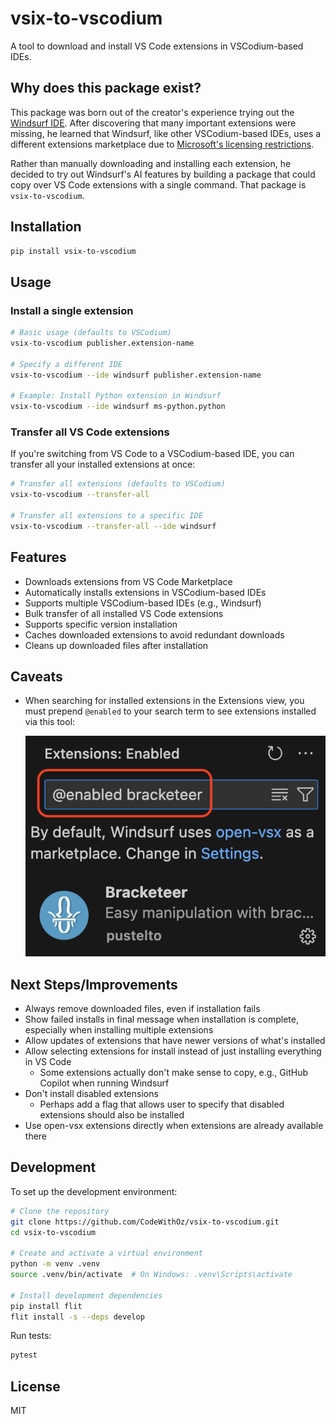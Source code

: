 # vsix-to-vscodium

A tool to download and install VS Code extensions in VSCodium-based IDEs.

## Why does this package exist?

This package was born out of the creator's experience trying out the [Windsurf IDE](https://codeium.com/windsurf). After discovering that many important extensions were missing, he learned that Windsurf, like other VSCodium-based IDEs, uses a different extensions marketplace due to [Microsoft's licensing restrictions](https://github.com/VSCodium/vscodium/blob/master/docs/index.md#extensions-marketplace).

Rather than manually downloading and installing each extension, he decided to try out Windsurf's AI features by building a package that could copy over VS Code extensions with a single command. That package is `vsix-to-vscodium`.

## Installation

```bash
pip install vsix-to-vscodium
```

## Usage

### Install a single extension

```bash
# Basic usage (defaults to VSCodium)
vsix-to-vscodium publisher.extension-name

# Specify a different IDE
vsix-to-vscodium --ide windsurf publisher.extension-name

# Example: Install Python extension in Windsurf
vsix-to-vscodium --ide windsurf ms-python.python
```

### Transfer all VS Code extensions

If you're switching from VS Code to a VSCodium-based IDE, you can transfer all your installed extensions at once:

```bash
# Transfer all extensions (defaults to VSCodium)
vsix-to-vscodium --transfer-all

# Transfer all extensions to a specific IDE
vsix-to-vscodium --transfer-all --ide windsurf
```

## Features

- Downloads extensions from VS Code Marketplace
- Automatically installs extensions in VSCodium-based IDEs
- Supports multiple VSCodium-based IDEs (e.g., Windsurf)
- Bulk transfer of all installed VS Code extensions
- Supports specific version installation
- Caches downloaded extensions to avoid redundant downloads
- Cleans up downloaded files after installation

## Caveats

- When searching for installed extensions in the Extensions view, you must prepend `@enabled` to your search term to see extensions installed via this tool:

  ![Extensions search showing @enabled requirement](https://github.com/CodeWithOz/vsix-to-vscodium/raw/main/docs/images/enabled-search.png)

## Next Steps/Improvements

- Always remove downloaded files, even if installation fails
- Show failed installs in final message when installation is complete, especially when installing multiple extensions
- Allow updates of extensions that have newer versions of what's installed
- Allow selecting extensions for install instead of just installing everything in VS Code
  - Some extensions actually don't make sense to copy, e.g., GitHub Copilot when running Windsurf
- Don't install disabled extensions
  - Perhaps add a flag that allows user to specify that disabled extensions should also be installed
- Use open-vsx extensions directly when extensions are already available there

## Development

To set up the development environment:

```bash
# Clone the repository
git clone https://github.com/CodeWithOz/vsix-to-vscodium.git
cd vsix-to-vscodium

# Create and activate a virtual environment
python -m venv .venv
source .venv/bin/activate  # On Windows: .venv\Scripts\activate

# Install development dependencies
pip install flit
flit install -s --deps develop
```

Run tests:

```bash
pytest
```

## License

MIT
